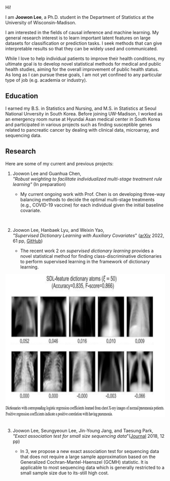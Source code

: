 Hi!

I am **Joowon Lee**, a Ph.D. student in the Department of Statistics at the University of Wisconsin-Madison.

I am interested in the fields of causal inference and machine learning. My general research interest is to learn important latent features on large datasets for classification or prediction tasks. I seek methods that can give interpretable results so that they can be widely used and communicated. 

While I love to help individual patients to improve their health conditions, my ultimate goal is to develop novel statistical methods for medical and public health studies, aiming for the overall improvement of public health status. As long as I can pursue these goals, I am not yet confined to any particular type of job (e.g. academia or industry). 


## Education 

I earned my B.S. in Statistics and Nursing, and M.S. in Statistics at Seoul National Unversity in South Korea. Before joining UW-Madison, I worked as an emergency room nurse at Hyundai Asan medical center in South Korea and participated in various projects such as finding susceptible genes related to pancreatic cancer by dealing with clinical data, microarray, and sequencing data.


## Research 

Here are some of my current and previous projects: 

1. Joowon Lee and Guanhua Chen, \
 *"Robust weighting to facilitate individualized multi-stage treatment rule learning"* (In preparation)
 
   - My current ongoing work with Prof. Chen is on developing three-way balancing methods to decide the optimal multi-stage treatments (e.g., COVID-19 vaccine) for each individual given the initial baseline covariate. 
   
&nbsp;

2. Joowon Lee, Hanbaek Lyu, and Weixin Yao,\
*"Supervised Dictionary Learning with Auxiliary Covariates*" ([arXiv](https://arxiv.org/abs/2206.06774) 2022, 61 pp, [GitHub](https://github.com/ljw9510/SDL))

   - The recent work 2 on *supervised dictionary learning* provides a novel statistical method for finding class-discriminative dictionaries to perform supervised learning in the framework of dictionary learning. 

<img src="Figures/SDL_xray_small.png" width="700" height="450">
&nbsp;


3. Joowon Lee, Seungyeoun Lee, Jin-Young Jang, and Taesung Park, \
*"Exact association test for small size sequencing data*"([Journal](https://bmcmedgenomics.biomedcentral.com/articles/10.1186/s12920-018-0344-z) 2018, 12 pp)

   - In 3, we propose a new exact association test for sequencing data that does not require a large sample approximation based on the Generalized Cochran-Mantel-Haenszel (GCMH) statistic. It is applicable to most sequencing data which is generally restricted to a small sample size due to its-still high cost.
